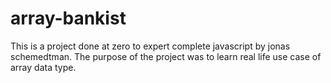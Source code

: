 # array-bankist

This is a project done at zero to expert complete javascript by jonas schemedtman. The purpose of the project was to learn real life use case of array data type.


